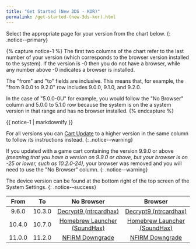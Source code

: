 ```yaml
---
title: "Get Started (New 3DS - KOR)"
permalink: /get-started-(new-3ds-kor).html
---
```


Select the appropriate page for your version from the chart below.
{: .notice--primary}

{% capture notice-1 %}
The first two columns of the chart refer to the last number of your version (which corresponds to the browser version installed to the system). If the version is -0 then you do not have a browser, while any number above -0 indicates a browser is installed.

The "from" and "to" fields are inclusive. This means that, for example, the "from 9.0.0 to 9.2.0" row includes 9.0.0, 9.1.0, and 9.2.0.

In the case of "5.0.0-0U" for example, you would follow the "No Browser" column and 5.0.0 to 5.1.0 row because the system is on the a system version in that range and has no browser installed.
{% endcapture %}

<div class="notice--info">{{ notice-1 | markdownify }}</div>

For all versions you can [Cart Update](cart-update) to a higher version in the same column to follow its instructions instead.
{: .notice--warning}

If you updated with a game cart containing the version 9.9.0 or above *(meaning that you have a version on 9.9.0 or above, but your browser is on -25 or lower, such as 10.2.0-24)*, your browser was removed and you will need to use the "No Browser" column.
{: .notice--warning}

The device version can be found at the bottom right of the top screen of the System Settings.
{: .notice--success}

| From | To | No Browser | Browser |
|:-:|:-:|:-:|:-:|
| 9.6.0 | 10.3.0 | [Decrypt9 (ntrcardhax)](decrypt9-(ntrcardhax)) | [Decrypt9 (ntrcardhax)](decrypt9-(ntrcardhax)) |
| 10.4.0 | 10.7.0 | [Homebrew Launcher (SoundHax)](homebrew-launcher-(soundhax)) | [Homebrew Launcher (SoundHax)](homebrew-launcher-(soundhax)) |
| 11.0.0 | 11.2.0 | [NFIRM Downgrade](nfirm-downgrade) | [NFIRM Downgrade](nfirm-downgrade) |
